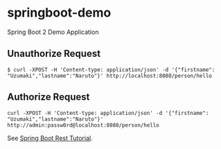 # springboot-demo
Spring Boot 2 Demo Application

## Unauthorize Request

```
$ curl -XPOST -H 'Content-type: application/json' -d '{"firstname": "Uzumaki","lastname":"Naruto"}' http://localhost:8080/person/hello
```

## Authorize Request
```
curl -XPOST -H 'Content-type: application/json' -d '{"firstname": "Uzumaki","lastname":"Naruto"}' http://admin:passw0rd@localhost:8080/person/hello
```



See [Spring Boot Rest Tutorial](https://octoperf.com/blog/2018/02/22/spring-boot-rest-tutorial/).